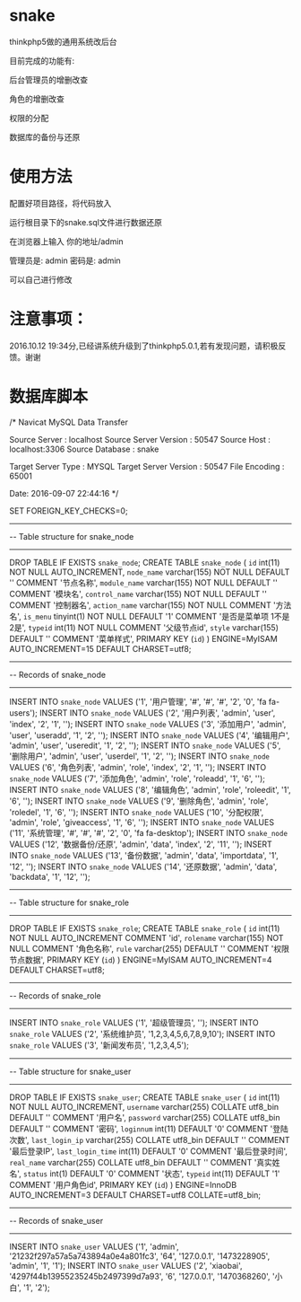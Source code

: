 # snake
thinkphp5做的通用系统改后台

目前完成的功能有:

后台管理员的增删改查

角色的增删改查

权限的分配

数据库的备份与还原

# 使用方法
配置好项目路径，将代码放入

运行根目录下的snake.sql文件进行数据还原

在浏览器上输入 你的地址/admin

管理员是: admin
密码是: admin

可以自己进行修改  
# 注意事项：  
2016.10.12 19:34分,已经讲系统升级到了thinkphp5.0.1,若有发现问题，请积极反馈。谢谢  

# 数据库脚本
/*
Navicat MySQL Data Transfer

Source Server         : localhost
Source Server Version : 50547
Source Host           : localhost:3306
Source Database       : snake

Target Server Type    : MYSQL
Target Server Version : 50547
File Encoding         : 65001

Date: 2016-09-07 22:44:16
*/

SET FOREIGN_KEY_CHECKS=0;

-- ----------------------------
-- Table structure for snake_node
-- ----------------------------
DROP TABLE IF EXISTS `snake_node`;
CREATE TABLE `snake_node` (
  `id` int(11) NOT NULL AUTO_INCREMENT,
  `node_name` varchar(155) NOT NULL DEFAULT '' COMMENT '节点名称',
  `module_name` varchar(155) NOT NULL DEFAULT '' COMMENT '模块名',
  `control_name` varchar(155) NOT NULL DEFAULT '' COMMENT '控制器名',
  `action_name` varchar(155) NOT NULL COMMENT '方法名',
  `is_menu` tinyint(1) NOT NULL DEFAULT '1' COMMENT '是否是菜单项 1不是 2是',
  `typeid` int(11) NOT NULL COMMENT '父级节点id',
  `style` varchar(155) DEFAULT '' COMMENT '菜单样式',
  PRIMARY KEY (`id`)
) ENGINE=MyISAM AUTO_INCREMENT=15 DEFAULT CHARSET=utf8;

-- ----------------------------
-- Records of snake_node
-- ----------------------------
INSERT INTO `snake_node` VALUES ('1', '用户管理', '#', '#', '#', '2', '0', 'fa fa-users');
INSERT INTO `snake_node` VALUES ('2', '用户列表', 'admin', 'user', 'index', '2', '1', '');
INSERT INTO `snake_node` VALUES ('3', '添加用户', 'admin', 'user', 'useradd', '1', '2', '');
INSERT INTO `snake_node` VALUES ('4', '编辑用户', 'admin', 'user', 'useredit', '1', '2', '');
INSERT INTO `snake_node` VALUES ('5', '删除用户', 'admin', 'user', 'userdel', '1', '2', '');
INSERT INTO `snake_node` VALUES ('6', '角色列表', 'admin', 'role', 'index', '2', '1', '');
INSERT INTO `snake_node` VALUES ('7', '添加角色', 'admin', 'role', 'roleadd', '1', '6', '');
INSERT INTO `snake_node` VALUES ('8', '编辑角色', 'admin', 'role', 'roleedit', '1', '6', '');
INSERT INTO `snake_node` VALUES ('9', '删除角色', 'admin', 'role', 'roledel', '1', '6', '');
INSERT INTO `snake_node` VALUES ('10', '分配权限', 'admin', 'role', 'giveaccess', '1', '6', '');
INSERT INTO `snake_node` VALUES ('11', '系统管理', '#', '#', '#', '2', '0', 'fa fa-desktop');
INSERT INTO `snake_node` VALUES ('12', '数据备份/还原', 'admin', 'data', 'index', '2', '11', '');
INSERT INTO `snake_node` VALUES ('13', '备份数据', 'admin', 'data', 'importdata', '1', '12', '');
INSERT INTO `snake_node` VALUES ('14', '还原数据', 'admin', 'data', 'backdata', '1', '12', '');

-- ----------------------------
-- Table structure for snake_role
-- ----------------------------
DROP TABLE IF EXISTS `snake_role`;
CREATE TABLE `snake_role` (
  `id` int(11) NOT NULL AUTO_INCREMENT COMMENT 'id',
  `rolename` varchar(155) NOT NULL COMMENT '角色名称',
  `rule` varchar(255) DEFAULT '' COMMENT '权限节点数据',
  PRIMARY KEY (`id`)
) ENGINE=MyISAM AUTO_INCREMENT=4 DEFAULT CHARSET=utf8;

-- ----------------------------
-- Records of snake_role
-- ----------------------------
INSERT INTO `snake_role` VALUES ('1', '超级管理员', '');
INSERT INTO `snake_role` VALUES ('2', '系统维护员', '1,2,3,4,5,6,7,8,9,10');
INSERT INTO `snake_role` VALUES ('3', '新闻发布员', '1,2,3,4,5');

-- ----------------------------
-- Table structure for snake_user
-- ----------------------------
DROP TABLE IF EXISTS `snake_user`;
CREATE TABLE `snake_user` (
  `id` int(11) NOT NULL AUTO_INCREMENT,
  `username` varchar(255) COLLATE utf8_bin DEFAULT '' COMMENT '用户名',
  `password` varchar(255) COLLATE utf8_bin DEFAULT '' COMMENT '密码',
  `loginnum` int(11) DEFAULT '0' COMMENT '登陆次数',
  `last_login_ip` varchar(255) COLLATE utf8_bin DEFAULT '' COMMENT '最后登录IP',
  `last_login_time` int(11) DEFAULT '0' COMMENT '最后登录时间',
  `real_name` varchar(255) COLLATE utf8_bin DEFAULT '' COMMENT '真实姓名',
  `status` int(1) DEFAULT '0' COMMENT '状态',
  `typeid` int(11) DEFAULT '1' COMMENT '用户角色id',
  PRIMARY KEY (`id`)
) ENGINE=InnoDB AUTO_INCREMENT=3 DEFAULT CHARSET=utf8 COLLATE=utf8_bin;

-- ----------------------------
-- Records of snake_user
-- ----------------------------
INSERT INTO `snake_user` VALUES ('1', 'admin', '21232f297a57a5a743894a0e4a801fc3', '64', '127.0.0.1', '1473228905', 'admin', '1', '1');
INSERT INTO `snake_user` VALUES ('2', 'xiaobai', '4297f44b13955235245b2497399d7a93', '6', '127.0.0.1', '1470368260', '小白', '1', '2');


